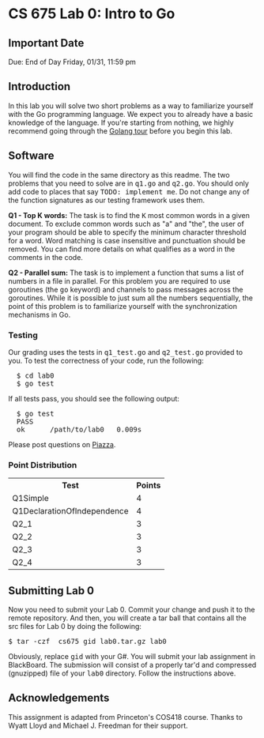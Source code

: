 # CS 675 Lab 0: Intro to Go

<h2>Important Date</h2>
<p>
Due: End of Day Friday, 01/31, 11:59 pm
</p>

<h2>Introduction</h2>
<p>
  In this lab you will solve two short problems as a way to familiarize
  yourself with the Go programming language. We expect you to already have a
  basic knowledge of the language. If you're starting from nothing, we highly
  recommend going through the <a href="http://tour.golang.org/list">Golang tour</a>
  before you begin this lab.
</p>
<h2>Software</h2>
<p>
  You will find the code in the same directory as this readme. The two problems that you need to solve are in <tt>q1.go</tt>
  and <tt>q2.go</tt>. You should only add code to places that say <tt>TODO: implement me</tt>. 
  Do not change any of the function signatures as our testing framework uses them.
</p>

<p>
  <b>Q1 - Top K words:</b> The task is to find the <tt>K</tt> most common words in a
  given document. To exclude common words such as "a" and "the", the user of your program
  should be able to specify the minimum character threshold for a word. Word matching is
  case insensitive and punctuation should be removed. You can find more details on what
  qualifies as a word in the comments in the code.
</p>

<p>
  <b>Q2 - Parallel sum:</b> The task is to implement a function that sums a list of
  numbers in a file in parallel. For this problem you are required to use goroutines (the
  <tt>go</tt> keyword) and channels to pass messages across the goroutines. While it is
  possible to just sum all the numbers sequentially, the point of this problem is to
  familiarize yourself with the synchronization mechanisms in Go.
</p>

<h3>Testing</h3>

<p>
  Our grading uses the tests in <tt>q1_test.go</tt> and <tt>q2_test.go</tt> provided to you.
  To test the correctness of your code, run the following:
</p>
<pre>
  $ cd lab0
  $ go test
</pre>
<p>
  If all tests pass, you should see the following output:
</p>
<pre>
  $ go test
  PASS
  ok      /path/to/lab0   0.009s
</pre>

<p>
Please post questions on <a href="piazza.com/gmu/spring2020/cs675/home">Piazza</a>.

### Point Distribution

<table>
<tr><th>Test</th><th>Points</th></tr>
<tr><td>Q1Simple</td><td>4</td></tr>
<tr><td>Q1DeclarationOfIndependence</td><td>4</td></tr>
<tr><td>Q2_1</td><td>3</td></tr>
<tr><td>Q2_2</td><td>3</td></tr>
<tr><td>Q2_3</td><td>3</td></tr>
<tr><td>Q2_4</td><td>3</td></tr>
</table>

<h2>Submitting Lab 0</h2>

<p>
Now you need to submit your Lab 0. Commit your change and push it to the remote repository. 
And then, you will create a tar ball that contains all the src
files for Lab 0 by doing the following:

<pre>
$ tar -czf  cs675_gid_lab0.tar.gz lab0
</pre>

<p>
Obviously, replace <tt>gid</tt> with your G#.   You will submit your
lab assignment in BlackBoard. The submission will consist of a properly
tar'd and compressed (gnuzipped) file of your <tt>lab0</tt>
directory. Follow the instructions above. 

<h2>Acknowledgements</h2>
<p>This assignment is adapted from Princeton's COS418 course. Thanks
to Wyatt Lloyd and Michael J. Freedman for their support.</p>
